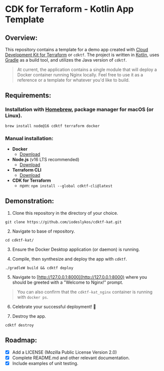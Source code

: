 # CDK for Terraform - Kotlin App Template

## Overview:

This repository contains a template for a demo app created with [Cloud Development Kit for Terraform](https://www.terraform.io/cdktf) or `cdktf`. The project is written in [Kotlin](https://kotlinlang.org/), uses [Gradle](https://gradle.org) as a build tool, and utilizes the Java version of `cdktf`.

> At current, the application contains a single module that will deploy a Docker container running Nginx locally. Feel free to use it as a reference or a template for whatever you'd like to build.

## Requirements:

### Installation with [Homebrew](https://brew.sh/), package manager for macOS (or Linux).

```
brew install node@16 cdktf terraform docker
```

###  Manual installation:

- **Docker** 
  - [Download](https://www.docker.com/products/docker-desktop/)
- **Node.js** (v16 LTS recommended)
  - [Download](https://nodejs.org/en/)
- **Terraform CLI**
  - [Download](https://www.terraform.io/downloads)
- **CDK for Terraform**
  - npm: `npm install --global cdktf-cli@latest`

## Demonstration:

1. Clone this repository in the directory of your choice.

```
git clone https://github.com/iodeslykos/cdktf-kat.git
```

2. Navigate to base of repository.

```
cd cdktf-kat/
```

3. Ensure the Docker Desktop application (or daemon) is running.

4. Compile, then synthesize and deploy the app with `cdktf`.

```
./gradleW build && cdktf deploy
```

5. Navigate to [http://127.0.0.1:8000](http://127.0.0.1:8000) where you should be greeted with a "Welcome to Nginx!" prompt.

> You can also confirm that the `cdktf-kat_nginx` container is running with `docker ps`.

6. Celebrate your successful deployment! :partying_face:

7. Destroy the app.


```
cdktf destroy
```

## Roadmap:

- [X] Add a LICENSE (Mozilla Public License Version 2.0)
- [X] Complete README.md and other relevant documentation.
- [X] Include examples of unit testing.
